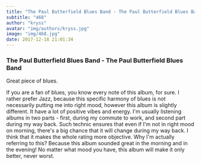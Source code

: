 ```yaml
---
title: "The Paul Butterfield Blues Band - The Paul Butterfield Blues Band"
subtitle: "468"
author: "kryss"
avatar: "img/authors/kryss.jpg"
image: "img/468.jpg"
date: 2017-12-18 21:01:34
---
```


### The Paul Butterfield Blues Band - The Paul Butterfield Blues Band
Great piece of blues.

If you are a fan of blues, you know every note of this album, for sure. I rather prefer Jazz, because this specific harmony of blues is not necessarily putting me into right mood, however this album is slightly different. It have a lot of positive vibes and energy. I'm usually listening albums in two parts - first, during my commute to work, and second part during my way back. Such technic ensures that even if I'm not in right mood on morning, there's a big chance that it will change during my way back. I think that it makes the whole rating more objective. Why I'm actually referring to this? Because this album sounded great in the morning and in the evening! No matter what mood you have, this album will make it only better, never worst.
